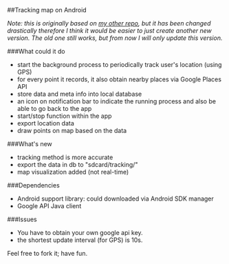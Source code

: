##Tracking map on Android

*Note: this is originally based on [my other repo][1], 
but it has been changed drastically therefore I think it would be easier to just create another new version.
The old one still works, but from now I will only update this version.*

###What could it do
- start the background process to periodically track user's location (using GPS)
- for every point it records, it also obtain nearby places via Google Places API
- store data and meta info into local database
- an icon on notification bar to indicate the running process and also be able to go back to the app
- start/stop function within the app
- export location data
- draw points on map based on the data

###What's new
- tracking method is more accurate
- export the data in db to "sdcard/tracking/"
- map visualization added (not real-time)

###Dependencies
- Android support library: could downloaded via Android SDK manager
- Google API Java client

###Issues
- You have to obtain your own google api key.
- the shortest update interval (for GPS) is 10s.

Feel free to fork it; have fun.

[1]: https://github.com/yyl/android-location-tracking